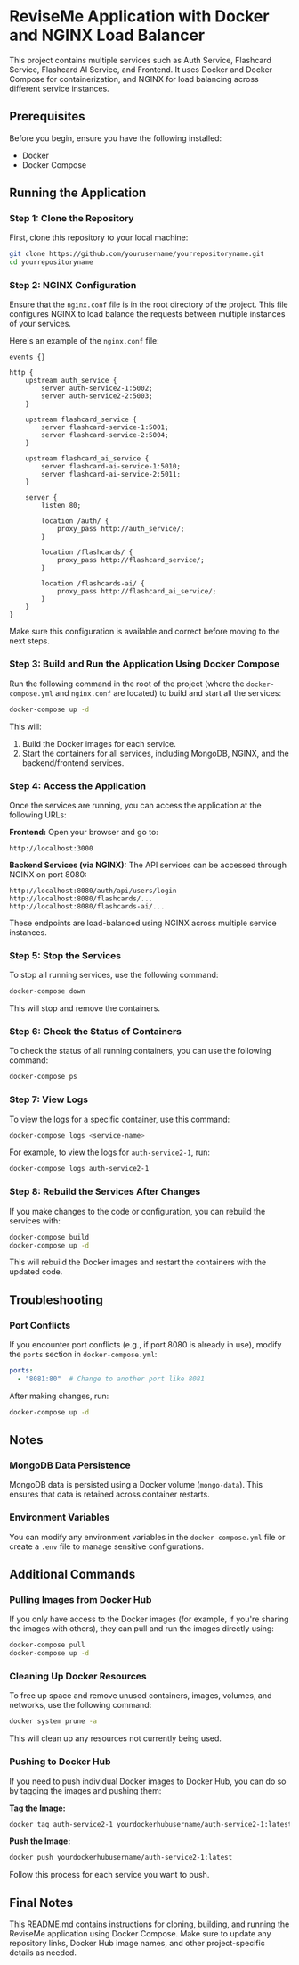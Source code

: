 # ReviseMe Application with Docker and NGINX Load Balancer

This project contains multiple services such as Auth Service, Flashcard Service, Flashcard AI Service, and Frontend. It uses Docker and Docker Compose for containerization, and NGINX for load balancing across different service instances.

## Prerequisites
Before you begin, ensure you have the following installed:

- Docker
- Docker Compose

## Running the Application

### Step 1: Clone the Repository
First, clone this repository to your local machine:

```bash
git clone https://github.com/yourusername/yourrepositoryname.git
cd yourrepositoryname
```

### Step 2: NGINX Configuration
Ensure that the `nginx.conf` file is in the root directory of the project. This file configures NGINX to load balance the requests between multiple instances of your services.

Here's an example of the `nginx.conf` file:

```nginx
events {}

http {
    upstream auth_service {
        server auth-service2-1:5002;
        server auth-service2-2:5003;
    }

    upstream flashcard_service {
        server flashcard-service-1:5001;
        server flashcard-service-2:5004;
    }

    upstream flashcard_ai_service {
        server flashcard-ai-service-1:5010;
        server flashcard-ai-service-2:5011;
    }

    server {
        listen 80;

        location /auth/ {
            proxy_pass http://auth_service/;
        }

        location /flashcards/ {
            proxy_pass http://flashcard_service/;
        }

        location /flashcards-ai/ {
            proxy_pass http://flashcard_ai_service/;
        }
    }
}
```

Make sure this configuration is available and correct before moving to the next steps.

### Step 3: Build and Run the Application Using Docker Compose
Run the following command in the root of the project (where the `docker-compose.yml` and `nginx.conf` are located) to build and start all the services:

```bash
docker-compose up -d
```

This will:

1. Build the Docker images for each service.
2. Start the containers for all services, including MongoDB, NGINX, and the backend/frontend services.

### Step 4: Access the Application
Once the services are running, you can access the application at the following URLs:

**Frontend:**
Open your browser and go to:
```
http://localhost:3000
```

**Backend Services (via NGINX):**
The API services can be accessed through NGINX on port 8080:
```
http://localhost:8080/auth/api/users/login
http://localhost:8080/flashcards/...
http://localhost:8080/flashcards-ai/...
```

These endpoints are load-balanced using NGINX across multiple service instances.

### Step 5: Stop the Services
To stop all running services, use the following command:

```bash
docker-compose down
```

This will stop and remove the containers.

### Step 6: Check the Status of Containers
To check the status of all running containers, you can use the following command:

```bash
docker-compose ps
```

### Step 7: View Logs
To view the logs for a specific container, use this command:

```bash
docker-compose logs <service-name>
```

For example, to view the logs for `auth-service2-1`, run:

```bash
docker-compose logs auth-service2-1
```

### Step 8: Rebuild the Services After Changes
If you make changes to the code or configuration, you can rebuild the services with:

```bash
docker-compose build
docker-compose up -d
```

This will rebuild the Docker images and restart the containers with the updated code.

## Troubleshooting

### Port Conflicts
If you encounter port conflicts (e.g., if port 8080 is already in use), modify the `ports` section in `docker-compose.yml`:

```yaml
ports:
  - "8081:80"  # Change to another port like 8081
```

After making changes, run:

```bash
docker-compose up -d
```

## Notes

### MongoDB Data Persistence
MongoDB data is persisted using a Docker volume (`mongo-data`). This ensures that data is retained across container restarts.

### Environment Variables
You can modify any environment variables in the `docker-compose.yml` file or create a `.env` file to manage sensitive configurations.

## Additional Commands

### Pulling Images from Docker Hub
If you only have access to the Docker images (for example, if you're sharing the images with others), they can pull and run the images directly using:

```bash
docker-compose pull
docker-compose up -d
```

### Cleaning Up Docker Resources
To free up space and remove unused containers, images, volumes, and networks, use the following command:

```bash
docker system prune -a
```

This will clean up any resources not currently being used.

### Pushing to Docker Hub
If you need to push individual Docker images to Docker Hub, you can do so by tagging the images and pushing them:

**Tag the Image:**
```bash
docker tag auth-service2-1 yourdockerhubusername/auth-service2-1:latest
```

**Push the Image:**
```bash
docker push yourdockerhubusername/auth-service2-1:latest
```

Follow this process for each service you want to push.

## Final Notes
This README.md contains instructions for cloning, building, and running the ReviseMe application using Docker Compose. Make sure to update any repository links, Docker Hub image names, and other project-specific details as needed.
